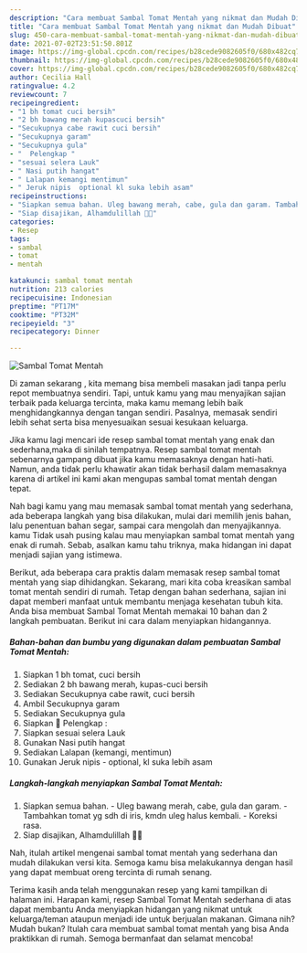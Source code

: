 ```yaml
---
description: "Cara membuat Sambal Tomat Mentah yang nikmat dan Mudah Dibuat"
title: "Cara membuat Sambal Tomat Mentah yang nikmat dan Mudah Dibuat"
slug: 450-cara-membuat-sambal-tomat-mentah-yang-nikmat-dan-mudah-dibuat
date: 2021-07-02T23:51:50.801Z
image: https://img-global.cpcdn.com/recipes/b28cede9082605f0/680x482cq70/sambal-tomat-mentah-foto-resep-utama.jpg
thumbnail: https://img-global.cpcdn.com/recipes/b28cede9082605f0/680x482cq70/sambal-tomat-mentah-foto-resep-utama.jpg
cover: https://img-global.cpcdn.com/recipes/b28cede9082605f0/680x482cq70/sambal-tomat-mentah-foto-resep-utama.jpg
author: Cecilia Hall
ratingvalue: 4.2
reviewcount: 7
recipeingredient:
- "1 bh tomat cuci bersih"
- "2 bh bawang merah kupascuci bersih"
- "Secukupnya cabe rawit cuci bersih"
- "Secukupnya garam"
- "Secukupnya gula"
- "  Pelengkap "
- "sesuai selera Lauk"
- " Nasi putih hangat"
- " Lalapan kemangi mentimun"
- " Jeruk nipis  optional kl suka lebih asam"
recipeinstructions:
- "Siapkan semua bahan. Uleg bawang merah, cabe, gula dan garam. Tambahkan tomat yg sdh di iris, kmdn uleg halus kembali. Koreksi rasa."
- "Siap disajikan, Alhamdulillah 🙏😋"
categories:
- Resep
tags:
- sambal
- tomat
- mentah

katakunci: sambal tomat mentah 
nutrition: 213 calories
recipecuisine: Indonesian
preptime: "PT17M"
cooktime: "PT32M"
recipeyield: "3"
recipecategory: Dinner

---
```



![Sambal Tomat Mentah](https://img-global.cpcdn.com/recipes/b28cede9082605f0/680x482cq70/sambal-tomat-mentah-foto-resep-utama.jpg)

Di zaman  sekarang , kita memang bisa membeli masakan jadi tanpa perlu repot membuatnya sendiri. Tapi, untuk kamu yang mau menyajikan sajian terbaik pada keluarga tercinta, maka kamu memang lebih baik menghidangkannya dengan tangan sendiri. Pasalnya, memasak sendiri lebih sehat serta bisa menyesuaikan sesuai kesukaan keluarga.

Jika kamu lagi mencari ide resep sambal tomat mentah yang enak dan sederhana,maka di sinilah tempatnya. Resep sambal tomat mentah  sebenarnya gampang dibuat jika kamu memasaknya dengan hati-hati. Namun, anda tidak perlu khawatir akan tidak berhasil dalam memasaknya 
karena di artikel ini kami akan mengupas sambal tomat mentah dengan tepat.  



Nah bagi kamu yang mau memasak sambal tomat mentah yang sederhana, ada beberapa langkah yang bisa dilakukan, mulai dari memilih jenis bahan, lalu penentuan bahan segar, sampai cara mengolah dan menyajikannya. kamu Tidak usah pusing kalau mau menyiapkan sambal tomat mentah yang enak di rumah. Sebab, asalkan kamu  tahu triknya, maka hidangan ini dapat menjadi sajian yang istimewa.

Berikut, ada beberapa cara praktis  dalam memasak resep sambal tomat mentah yang siap dihidangkan. Sekarang, mari kita coba kreasikan sambal tomat mentah sendiri di rumah. Tetap dengan bahan sederhana, sajian ini dapat memberi manfaat untuk membantu menjaga kesehatan tubuh kita. Anda bisa membuat Sambal Tomat Mentah memakai 10 bahan dan 2 langkah pembuatan. Berikut ini cara dalam menyiapkan hidangannya.

<!--inarticleads1-->

##### Bahan-bahan dan bumbu yang digunakan dalam pembuatan Sambal Tomat Mentah:

1. Siapkan 1 bh tomat, cuci bersih
1. Sediakan 2 bh bawang merah, kupas-cuci bersih
1. Sediakan Secukupnya cabe rawit, cuci bersih
1. Ambil Secukupnya garam
1. Sediakan Secukupnya gula
1. Siapkan  🌠 Pelengkap :
1. Siapkan sesuai selera Lauk
1. Gunakan  Nasi putih hangat
1. Sediakan  Lalapan (kemangi, mentimun)
1. Gunakan  Jeruk nipis - optional, kl suka lebih asam




<!--inarticleads2-->

##### Langkah-langkah menyiapkan Sambal Tomat Mentah:

1. Siapkan semua bahan. - Uleg bawang merah, cabe, gula dan garam. - Tambahkan tomat yg sdh di iris, kmdn uleg halus kembali. - Koreksi rasa.
1. Siap disajikan, Alhamdulillah 🙏😋




Nah, itulah artikel mengenai  sambal tomat mentah  yang sederhana dan mudah dilakukan versi kita. Semoga kamu bisa melakukannya dengan hasil yang dapat membuat oreng tercinta di rumah senang. 

Terima kasih anda telah menggunakan resep yang kami tampilkan di halaman ini. Harapan kami, resep  Sambal Tomat Mentah sederhana di atas dapat membantu Anda menyiapkan hidangan yang nikmat untuk keluarga/teman ataupun menjadi ide untuk berjualan makanan. Gimana nih? Mudah bukan? Itulah cara membuat sambal tomat mentah yang bisa Anda praktikkan di rumah. Semoga bermanfaat dan selamat mencoba!

